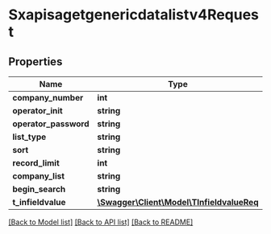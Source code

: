 # Sxapisagetgenericdatalistv4Request

## Properties
Name | Type | Description | Notes
------------ | ------------- | ------------- | -------------
**company_number** | **int** |  | [optional] 
**operator_init** | **string** |  | [optional] 
**operator_password** | **string** |  | [optional] 
**list_type** | **string** |  | [optional] 
**sort** | **string** |  | [optional] 
**record_limit** | **int** |  | [optional] 
**company_list** | **string** |  | [optional] 
**begin_search** | **string** |  | [optional] 
**t_infieldvalue** | [**\Swagger\Client\Model\TInfieldvalueReq**](TInfieldvalueReq.md) |  | [optional] 

[[Back to Model list]](../README.md#documentation-for-models) [[Back to API list]](../README.md#documentation-for-api-endpoints) [[Back to README]](../README.md)


